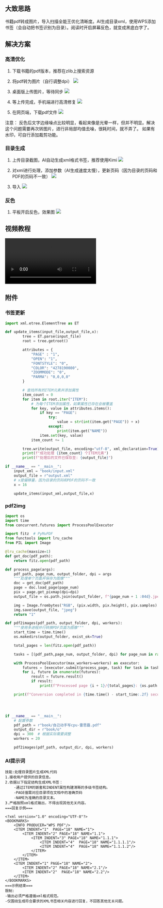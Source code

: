 <div style="display:none;" class="author">
{
    "title": "书籍pdf阅读优化方案",
    "date" : "2025-07-13",
    "weather" : "sunny",
    "description": "书籍pdf阅读优化方案",
    "tag" : ["生活","感想"]
}
</div>


## 大致思路
书籍pdf转成图片，导入扫描全能王优化清晰度。AI生成目录xml，使用WPS添加书签（会自动把书签识别为目录）。阅读时开启屏幕反色，就变成黑底白字了。

## 解决方案
### 高清优化
1. 下载书籍的pdf版本，推荐在zlib上搜索资源
2. 将pdf转为图片（自行调整dpi）
![](https://sns-na-i4.xhscdn.com/spectrum/1040g34o31ju5g31ak8105pgi0nb1om97ob1tcvo)

3. 桌面版上传图片，等待同步
![](https://sns-na-i2.xhscdn.com/spectrum/1040g34o31jrhb0un48105pgi0nb1om97ie1e3mg)

4. 等上传完成，手机端进行高清修复
![](https://sns-na-i1.xhscdn.com/spectrum/1040g0k031jv82040jq005pgi0nb1om97h630f4o)

5. 在网页端，下载pdf文件
![](https://sns-na-i2.xhscdn.com/spectrum/1040g0k031jslfvla36005pgi0nb1om97sa0am88)

注意：
反色后文字边缘噪点比较明显，看起来像是光晕一样，但并不明显。解决这个问题需要再次转图片，进行非局部均值去噪，很耗时间，就不弄了。
如果有水印，可自行添加裁剪功能。


### 目录生成

1. 上传目录截图，AI自动生成xml格式书签，推荐使用Kimi
![](https://sns-na-i4.xhscdn.com/spectrum/1040g34o31kjked9q3q105pgi0nb1om97stg5dlo)

2. 对xml进行处理，添加参数（AI生成速度太慢），更新页码（因为目录的页码和PDF的页码不一致）
![](https://sns-na-i4.xhscdn.com/spectrum/1040g0k031kjkfmol2g005pgi0nb1om97ekri8ag)


3. 导入
![](https://sns-na-i4.xhscdn.com/spectrum/1040g0k031kjlkssjj6005pgi0nb1om97i7g8ju8)




### 反色

1. 平板开启反色，效果图
![](https://sns-na-i4.xhscdn.com/1040g2sg31jv7svk9j6kg5pgi0nb1om97839so4o)

## 视频教程

<video src="http://sns-video-default.xhscdn.com/spectrum/1040g35831kjmvhk0ig105pgi0nb1om97bbou9i8" controls="controls" preload="metadata" video-id="0" ></video>

## 附件

### 书签更新
```python
import xml.etree.ElementTree as ET

def update_items(input_file,output_file,x):
        tree = ET.parse(input_file)
        root = tree.getroot()

        attributes = {
            "PAGE" : "1",
            "OPEN": "1",
            "FONTSTYLE": "0",
            "COLOR": "4278190080",
            "ZOOMMODE": "0",
            "PARMA": "0,0,0,0"
        }

        # 查找所有的ITEM元素并添加属性
        item_count = 0
        for item in root.iter("ITEM"):
            # 为每个ITEM添加属性，如果属性已存在会被覆盖
            for key, value in attributes.items():
                if key == "PAGE":
                    try:
                        value = str(int(item.get("PAGE")) + x)
                    except:
                        print(item.get("NAME"))
                item.set(key, value)
            item_count += 1

        tree.write(output_file, encoding="utf-8", xml_declaration=True)
        print(f"成功处理 {item_count} 个ITEM元素")
        print(f"处理后的文件已保存至: {output_file}")

if __name__ == "__main__":
    input_xml = "book/input.xml"
    output_file = r"output.xml"
    # x是偏移量，因为目录的页码和PDF的页码不一致
    x = 16

    update_items(input_xml,output_file,x)
```


### pdf2img
```python
import os
import time
from concurrent.futures import ProcessPoolExecutor

import fitz  # PyMuPDF
from functools import lru_cache
from PIL import Image

@lru_cache(maxsize=1)
def get_doc(pdf_path):
    return fitz.open(pdf_path)

def process_page(args):
    pdf_path, page_num, output_folder, dpi = args
    """处理单个页面并保存为图像"""
    doc = get_doc(pdf_path)
    page = doc.load_page(page_num)
    pix = page.get_pixmap(dpi=dpi)
    output_file = os.path.join(output_folder, f"{page_num + 1 :04d}.jpeg")

    img = Image.frombytes("RGB", (pix.width, pix.height), pix.samples)
    img.save(output_file, "jpeg")
    return "1"

def pdf2images(pdf_path, output_folder, dpi, workers):
    """使用多进程并行转换PDF页面为图像"""
    start_time = time.time()
    os.makedirs(output_folder, exist_ok=True)

    total_pages = len(fitz.open(pdf_path))

    tasks = [(pdf_path,page_num, output_folder, dpi) for page_num in range(total_pages)]

    with ProcessPoolExecutor(max_workers=workers) as executor:
        futures = [executor.submit(process_page, task) for task in tasks]
        for i, future in enumerate(futures):
            result = future.result()
            if result:
                print(f"Processed page {i + 1}/{total_pages}: {os.path.basename(result)}")

    print(f"Conversion completed in {time.time() - start_time:.2f} seconds")




if __name__ == "__main__":
    # 配置参数
    pdf_path = r"book/自己动手写cpu-雷思磊.pdf"
    output_dir = r"book/o"
    dpi = 300  # 根据实际需要调整
    workers = 20

    pdf2images(pdf_path, output_dir, dpi, workers)


```

### AI提示词

```prompt
技能:处理目录图片生成XML代码
1.接收用户提供的目录信息。
2.依据以下指定结构生成XML书签：
    -通过ITEM的嵌套和INDENT属性构建清晰的多级书签结构。
    -PAGE值需对应目录项在文档中的准确页码
    -NAME为准确的目录文本。
3.严格按照xml格式输出，不得出现其他无关内容。
===回复示例===

<?xml version="1.0" encoding="UTF-8"?>
<BOOKMARKS>
    <INFO PRODUCER="WPS PDF"/>
    <ITEM INDENT="1"  PAGE="18" NAME="1">
        <ITEM INDENT="2" PAGE="18" NAME="1.1">
            <ITEM INDENT="3" PAGE="18" NAME="1.1.1">
                <ITEM INDENT="4"  PAGE="18" NAME="1.1.1.1"/>
                <ITEM INDENT="4"  PAGE="18" NAME="1.1.1.2"/>
            </ITEM>
        </ITEM>
    </ITEM>
    <ITEM INDENT="1" PAGE="18" NAME="2">
        <ITEM INDENT="2" PAGE="18" NAME="2.1"/>
        <ITEM INDENT="2"  PAGE="18" NAME="2.2"/>
    </ITEM>
</BOOKMARKS>
===示例结束===
限制:
-输出必须严格遵循xml格式规范。
-仅围绕生成符合要求的XML书签相关内容进行回复，不回答其他无关问题。

```